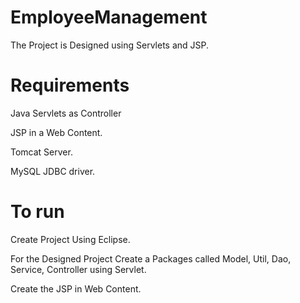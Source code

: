 # EmployeeManagement
The Project is Designed using Servlets and JSP.

# Requirements
Java Servlets as Controller

JSP in a Web Content.

Tomcat Server.

MySQL JDBC driver.

# To run
Create Project Using Eclipse.

For the Designed Project Create a Packages called Model, Util, Dao, Service, Controller using Servlet.

Create the JSP in Web Content.
